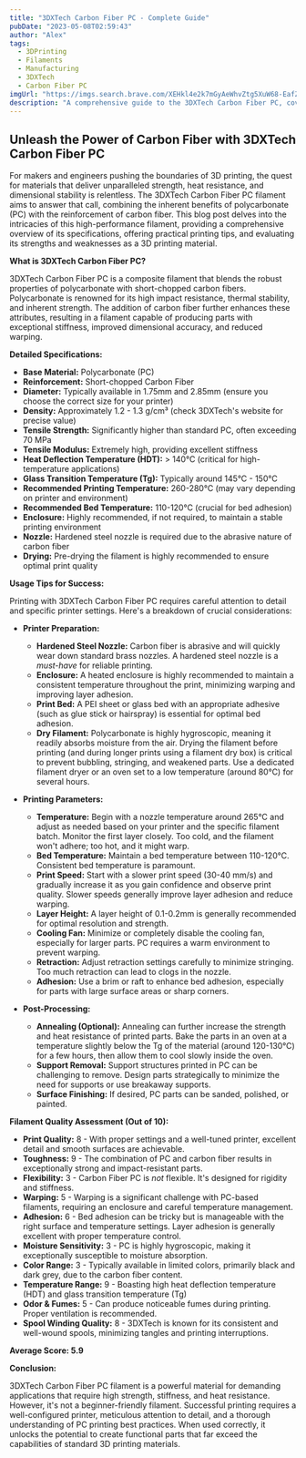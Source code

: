 ```yaml
---
title: "3DXTech Carbon Fiber PC - Complete Guide"
pubDate: "2023-05-08T02:59:43"
author: "Alex"
tags:
  - 3DPrinting
  - Filaments
  - Manufacturing
  - 3DXTech
  - Carbon Fiber PC
imgUrl: "https://imgs.search.brave.com/XEHkl4e2k7mGyAeWhvZtg5XuW68-EafZd_OV_QugAsk/rs:fit:860:0:0:0/g:ce/aHR0cHM6Ly93d3cu/cmVwbGlrOC5jby51/ay9jZG4vc2hvcC9w/cm9kdWN0cy9kb3du/bG9hZF8zZjQ2NTk5/ZC1mNmEwLTQ3NmEt/YWIzYi0zNzI0NDdm/MmI0MmFfbGFyZ2Uu/anBnP3Y9MTUwODkz/MjYxMA"
description: "A comprehensive guide to the 3DXTech Carbon Fiber PC, covering specifications, usage tips, and comparisons with similar products."
---
```


## Unleash the Power of Carbon Fiber with 3DXTech Carbon Fiber PC

For makers and engineers pushing the boundaries of 3D printing, the quest for materials that deliver unparalleled strength, heat resistance, and dimensional stability is relentless. The 3DXTech Carbon Fiber PC filament aims to answer that call, combining the inherent benefits of polycarbonate (PC) with the reinforcement of carbon fiber. This blog post delves into the intricacies of this high-performance filament, providing a comprehensive overview of its specifications, offering practical printing tips, and evaluating its strengths and weaknesses as a 3D printing material.

**What is 3DXTech Carbon Fiber PC?**

3DXTech Carbon Fiber PC is a composite filament that blends the robust properties of polycarbonate with short-chopped carbon fibers. Polycarbonate is renowned for its high impact resistance, thermal stability, and inherent strength. The addition of carbon fiber further enhances these attributes, resulting in a filament capable of producing parts with exceptional stiffness, improved dimensional accuracy, and reduced warping.

**Detailed Specifications:**

*   **Base Material:** Polycarbonate (PC)
*   **Reinforcement:** Short-chopped Carbon Fiber
*   **Diameter:** Typically available in 1.75mm and 2.85mm (ensure you choose the correct size for your printer)
*   **Density:** Approximately 1.2 - 1.3 g/cm³ (check 3DXTech's website for precise value)
*   **Tensile Strength:** Significantly higher than standard PC, often exceeding 70 MPa
*   **Tensile Modulus:** Extremely high, providing excellent stiffness
*   **Heat Deflection Temperature (HDT):** > 140°C (critical for high-temperature applications)
*   **Glass Transition Temperature (Tg):** Typically around 145°C - 150°C
*   **Recommended Printing Temperature:** 260-280°C (may vary depending on printer and environment)
*   **Recommended Bed Temperature:** 110-120°C (crucial for bed adhesion)
*   **Enclosure:** Highly recommended, if not required, to maintain a stable printing environment
*   **Nozzle:** Hardened steel nozzle is required due to the abrasive nature of carbon fiber
*   **Drying:** Pre-drying the filament is highly recommended to ensure optimal print quality

**Usage Tips for Success:**

Printing with 3DXTech Carbon Fiber PC requires careful attention to detail and specific printer settings. Here's a breakdown of crucial considerations:

*   **Printer Preparation:**
    *   **Hardened Steel Nozzle:** Carbon fiber is abrasive and will quickly wear down standard brass nozzles. A hardened steel nozzle is a *must-have* for reliable printing.
    *   **Enclosure:** A heated enclosure is highly recommended to maintain a consistent temperature throughout the print, minimizing warping and improving layer adhesion.
    *   **Print Bed:** A PEI sheet or glass bed with an appropriate adhesive (such as glue stick or hairspray) is essential for optimal bed adhesion.
    *   **Dry Filament:** Polycarbonate is highly hygroscopic, meaning it readily absorbs moisture from the air. Drying the filament before printing (and during longer prints using a filament dry box) is critical to prevent bubbling, stringing, and weakened parts. Use a dedicated filament dryer or an oven set to a low temperature (around 80°C) for several hours.

*   **Printing Parameters:**
    *   **Temperature:** Begin with a nozzle temperature around 265°C and adjust as needed based on your printer and the specific filament batch. Monitor the first layer closely. Too cold, and the filament won't adhere; too hot, and it might warp.
    *   **Bed Temperature:** Maintain a bed temperature between 110-120°C. Consistent bed temperature is paramount.
    *   **Print Speed:** Start with a slower print speed (30-40 mm/s) and gradually increase it as you gain confidence and observe print quality. Slower speeds generally improve layer adhesion and reduce warping.
    *   **Layer Height:** A layer height of 0.1-0.2mm is generally recommended for optimal resolution and strength.
    *   **Cooling Fan:** Minimize or completely disable the cooling fan, especially for larger parts. PC requires a warm environment to prevent warping.
    *   **Retraction:** Adjust retraction settings carefully to minimize stringing. Too much retraction can lead to clogs in the nozzle.
    *   **Adhesion:** Use a brim or raft to enhance bed adhesion, especially for parts with large surface areas or sharp corners.

*   **Post-Processing:**
    *   **Annealing (Optional):** Annealing can further increase the strength and heat resistance of printed parts. Bake the parts in an oven at a temperature slightly below the Tg of the material (around 120-130°C) for a few hours, then allow them to cool slowly inside the oven.
    *   **Support Removal:** Support structures printed in PC can be challenging to remove. Design parts strategically to minimize the need for supports or use breakaway supports.
    *   **Surface Finishing:** If desired, PC parts can be sanded, polished, or painted.

**Filament Quality Assessment (Out of 10):**

*   **Print Quality:** 8 - With proper settings and a well-tuned printer, excellent detail and smooth surfaces are achievable.
*   **Toughness:** 9 - The combination of PC and carbon fiber results in exceptionally strong and impact-resistant parts.
*   **Flexibility:** 3 - Carbon Fiber PC is *not* flexible. It's designed for rigidity and stiffness.
*   **Warping:** 5 - Warping is a significant challenge with PC-based filaments, requiring an enclosure and careful temperature management.
*   **Adhesion:** 6 - Bed adhesion can be tricky but is manageable with the right surface and temperature settings. Layer adhesion is generally excellent with proper temperature control.
*   **Moisture Sensitivity:** 3 - PC is highly hygroscopic, making it exceptionally susceptible to moisture absorption.
*   **Color Range:** 3 - Typically available in limited colors, primarily black and dark grey, due to the carbon fiber content.
*   **Temperature Range:** 9 - Boasting high heat deflection temperature (HDT) and glass transition temperature (Tg)
*   **Odor & Fumes:** 5 - Can produce noticeable fumes during printing. Proper ventilation is recommended.
*   **Spool Winding Quality:** 8 - 3DXTech is known for its consistent and well-wound spools, minimizing tangles and printing interruptions.

**Average Score: 5.9**

**Conclusion:**

3DXTech Carbon Fiber PC filament is a powerful material for demanding applications that require high strength, stiffness, and heat resistance. However, it's not a beginner-friendly filament. Successful printing requires a well-configured printer, meticulous attention to detail, and a thorough understanding of PC printing best practices. When used correctly, it unlocks the potential to create functional parts that far exceed the capabilities of standard 3D printing materials.
